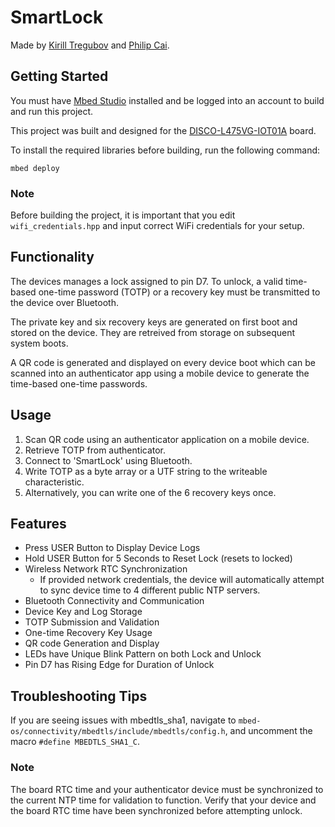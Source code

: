 # SmartLock

Made by [Kirill Tregubov](https://github.com/KirillTregubov) and [Philip Cai](https://github.com/Gadnalf).

## Getting Started

You must have [Mbed Studio](https://os.mbed.com/studio/) installed and be logged into an account to build and run this project.

This project was built and designed for the [DISCO-L475VG-IOT01A](https://os.mbed.com/platforms/ST-Discovery-L475E-IOT01A/) board.

To install the required libraries before building, run the following command:
```
mbed deploy
```

### Note
Before building the project, it is important that you edit `wifi_credentials.hpp` and input correct WiFi credentials for your setup.

## Functionality

The devices manages a lock assigned to pin D7. To unlock, a valid time-based one-time password (TOTP) or a recovery key must be transmitted to the device over Bluetooth.

The private key and six recovery keys are generated on first boot and stored on the device. They are retreived from storage on subsequent system boots.

A QR code is generated and displayed on every device boot which can be scanned into an authenticator app using a mobile device to generate the time-based one-time passwords.

## Usage
1. Scan QR code using an authenticator application on a mobile device.
2. Retrieve TOTP from authenticator.
3. Connect to 'SmartLock' using Bluetooth.
4. Write TOTP as a byte array or a UTF string to the writeable characteristic.
5. Alternatively, you can write one of the 6 recovery keys once.

## Features

- Press USER Button to Display Device Logs
- Hold USER Button for 5 Seconds to Reset Lock (resets to locked)
- Wireless Network RTC Synchronization
  - If provided network credentials, the device will automatically attempt to sync device time to 4 different public NTP servers.
- Bluetooth Connectivity and Communication
- Device Key and Log Storage
- TOTP Submission and Validation
- One-time Recovery Key Usage
- QR code Generation and Display
- LEDs have Unique Blink Pattern on both Lock and Unlock
- Pin D7 has Rising Edge for Duration of Unlock

## Troubleshooting Tips
If you are seeing issues with mbedtls_sha1, navigate to `mbed-os/connectivity/mbedtls/include/mbedtls/config.h`, and uncomment the macro `#define MBEDTLS_SHA1_C`.

### Note
The board RTC time and your authenticator device must be synchronized to the current NTP time for validation to function. Verify that your device and the board RTC time have been synchronized before attempting unlock.
